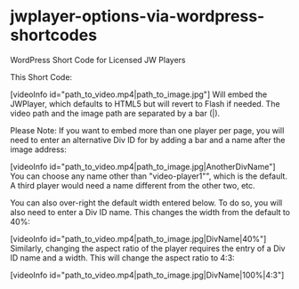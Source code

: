 # jwplayer-options-via-wordpress-shortcodes
WordPress Short Code for Licensed JW Players

This Short Code:

[videoInfo id="path_to_video.mp4|path_to_image.jpg"]
Will embed the JWPlayer, which defaults to HTML5 but will revert to Flash if needed. The video path and the image path are separated by a bar (|).

Please Note: If you want to embed more than one player per page, you will need to enter an alternative Div ID for by adding a bar and a name after the image address:

[videoInfo id="path_to_video.mp4|path_to_image.jpg|AnotherDivName"]
You can choose any name other than "video-player1"", which is the default. A third player would need a name different from the other two, etc.

You can also over-right the default width entered below. To do so, you will also need to enter a Div ID name. This changes the width from the default to 40%:

[videoInfo id="path_to_video.mp4|path_to_image.jpg|DivName|40%"]
Similarly, changing the aspect ratio of the player requires the entry of a Div ID name and a width. This will change the aspect ratio to 4:3:

[videoInfo id="path_to_video.mp4|path_to_image.jpg|DivName|100%|4:3"]
